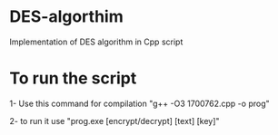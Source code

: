# DES-algorthim
Implementation of DES algorithm in Cpp script 

# To run the script 
1- Use this command for compilation  "g++ -O3 1700762.cpp -o prog"

2- to run it use "prog.exe [encrypt/decrypt] [text] [key]"
